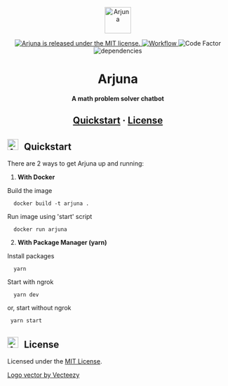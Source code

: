 <p align="center">
  <img alt="Arjuna" src="https://raw.githubusercontent.com/priambudiLB/Arjuna/main/assets/arjuna.svg" width="60" />
</p>
<p align="center">
  <a href="https://github.com/priambudiLB/arjuna/blob/main/LICENSE">
    <img src="https://img.shields.io/badge/license-MIT-blue.svg" alt="Arjuna is released under the MIT license." />
  </a>

  <a href="https://github.com/priambudiLB/arjuna/actions/workflows/deploy-heroku.yml">
  <img alt="Workflow" src="https://github.com/priambudiLB/arjuna/workflows/Deploy/badge.svg">
  </a>

  <img alt="Code Factor" src="https://www.codefactor.io/repository/github/priambudilb/arjuna/badge">

  <img alt="dependencies" src="https://status.david-dm.org/gh/priambudiLB/arjuna.svg">
</p>
<h1 align="center">
  Arjuna
</h1>
<p align="center">
  <strong>
    A math problem solver chatbot
  </strong>
</p>
<h2 align="center">
  <a href="#quickstart">Quickstart</a>
  <span> · </span>
  <a href="#license">License</a>
</h2>

<h2 id="quickstart"><img alt="Arjuna" style="margin-right: 8px;" src="https://raw.githubusercontent.com/priambudiLB/Arjuna/main/assets/arjuna.svg" width="25" /> Quickstart</h2>
There are 2 ways to get Arjuna up and running:

1. **With Docker**

  Build the image
  ```shell
    docker build -t arjuna .
  ```
  Run image using 'start' script
  ```shell
    docker run arjuna
  ```
  


2. **With Package Manager (yarn)**
  
  Install packages
  ```shell
    yarn
  ```
  Start with ngrok
  ```shell
    yarn dev
  ```
  or, start without ngrok
   ```shell
    yarn start
   ```

<h2 id="license"><img alt="Arjuna" style="margin-right: 8px;" src="https://raw.githubusercontent.com/priambudiLB/Arjuna/main/assets/arjuna.svg" width="25" /> License</h2>

Licensed under the [MIT License](./LICENSE).

<a href="https://www.vecteezy.com/free-vector/decorative">Logo vector by Vecteezy</a>